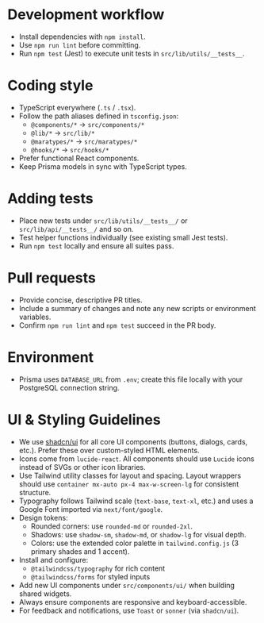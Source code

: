 # Development workflow
- Install dependencies with `npm install`.
- Use `npm run lint` before committing.
- Run `npm test` (Jest) to execute unit tests in `src/lib/utils/__tests__`.

# Coding style
- TypeScript everywhere (`.ts` / `.tsx`).
- Follow the path aliases defined in `tsconfig.json`:
  - `@components/*` → `src/components/*`
  - `@lib/*` → `src/lib/*`
  - `@maratypes/*` → `src/maratypes/*`
  - `@hooks/*` → `src/hooks/*`
- Prefer functional React components.
- Keep Prisma models in sync with TypeScript types.

# Adding tests
- Place new tests under `src/lib/utils/__tests__/` or `src/lib/api/__tests__/` and so on. 
- Test helper functions individually (see existing small Jest tests).
- Run `npm test` locally and ensure all suites pass.

# Pull requests
- Provide concise, descriptive PR titles.
- Include a summary of changes and note any new scripts or environment variables.
- Confirm `npm run lint` and `npm test` succeed in the PR body.

# Environment
- Prisma uses `DATABASE_URL` from `.env`; create this file locally with
  your PostgreSQL connection string.


# UI & Styling Guidelines

- We use [shadcn/ui](https://ui.shadcn.com) for all core UI components (buttons, dialogs, cards, etc.). Prefer these over custom-styled HTML elements.
- Icons come from `lucide-react`. All components should use `Lucide` icons instead of SVGs or other icon libraries.
- Use Tailwind utility classes for layout and spacing. Layout wrappers should use `container mx-auto px-4 max-w-screen-lg` for consistent structure.
- Typography follows Tailwind scale (`text-base`, `text-xl`, etc.) and uses a Google Font imported via `next/font/google`.
- Design tokens:
  - Rounded corners: use `rounded-md` or `rounded-2xl`.
  - Shadows: use `shadow-sm`, `shadow-md`, or `shadow-lg` for visual depth.
  - Colors: use the extended color palette in `tailwind.config.js` (3 primary shades and 1 accent).
- Install and configure:
  - `@tailwindcss/typography` for rich content
  - `@tailwindcss/forms` for styled inputs
- Add new UI components under `src/components/ui/` when building shared widgets.
- Always ensure components are responsive and keyboard-accessible.
- For feedback and notifications, use `Toast` or `sonner` (via `shadcn/ui`).
